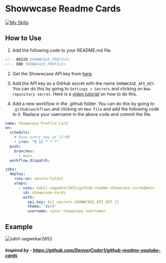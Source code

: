 # Showwcase Readme Cards
[![My Skills](https://skillicons.dev/icons?i=py,flask,vercel,githubactions&theme=light)](https://skillicons.dev)

## How to Use 

1. Add the following code to your README.md file.
```md
<!-- BEGIN SHOWWCASE_PROFILE>
<!-- END SHOWWCASE_PROFILE>
```

2. Get the Showwcase API key from [here](https://showwcase.com/settings/api-keys).

3. Add the API key as a GitHub secret with the name `SHOWWCASE_API_KEY`. You can do this by going to `Settings > Secrets` and clicking on `New repository secret`. Here is a [video tutorial](https://youtu.be/IuT0Ua7V4xA) on how to do this.

4. Add a new workflow in the .github folder. You can do this by going to `.github/workflows` and clicking on `New file` and add the following code to it. Replace your username in the above code and commit the file.
```yml
name: Showwcase Profile Card
on:
  schedule:
    # Runs every day at 12:00
    - cron: "0 12 * * *"
  push:
    branches:
      - main
  workflow_dispatch:

jobs:
  deploy:
    runs-on: ubuntu-latest
    steps:
      - uses: sahil-sagwekar2652/github-readme-showwcase-cards@main
        id: showwcase-cards
        with: 
          api_key: ${{ secrets.SHOWWCASE_API_KEY }}
          theme: "dark"
          username: <your showwcase username>
```

## Example 

<!-- BEGIN SHOWWCASE_PROFILE -->
![sahil-sagwekar2652](https://github-readme-showwcase-cards.vercel.app/?name=Sahil+Sagwekar&username=sahil-sagwekar2652&headline=Student+%7C+Developer+%7C+Open+Source+Enthusiast+and+Technical+Writer.&avatar=https%3A%2F%2Fprofile-assets.showwcase.com%2F1680201821508.jpg&profile_url=sahil-sagwekar2652.showwcase.com&resume=https%3A%2F%2Fresume.showwcase.com%2Fsahil-sagwekar2652.pdf&theme=dark)
<!-- END SHOWWCASE_PROFILE -->

##### Inspired by - https://github.com/DenverCoder1/github-readme-youtube-cards
